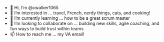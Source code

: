 - 👋 Hi, I’m @cwalker1065
- 👀 I’m interested in ... travel, French, nerdy things, cats, and cooking!
- 🌱 I’m currently learning ... how to be a great scrum master 
- 💞️ I’m looking to collaborate on ... building new skills, agile coaching, and fun ways to build trust within teams
- 📫 How to reach me ... my VA email!

<!---
cwalker1065/cwalker1065 is a ✨ special ✨ repository because its `README.md` (this file) appears on your GitHub profile.
You can click the Preview link to take a look at your changes.
--->
